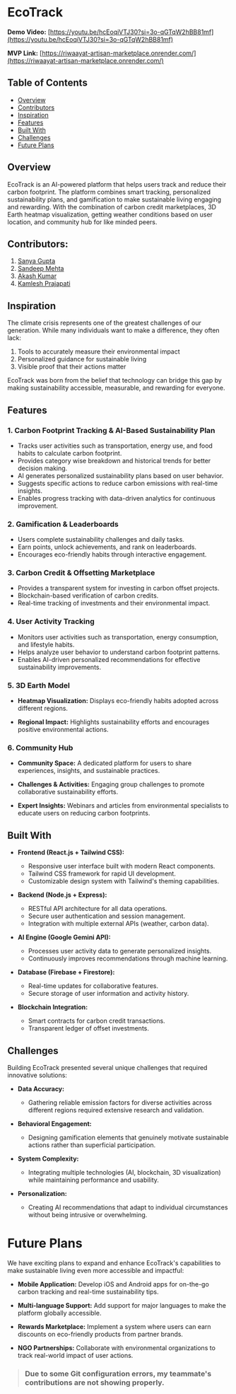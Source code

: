 # EcoTrack

**Demo Video:** [https://youtu.be/hcEoqiVTJ30?si=3o-qGTqW2hBB81mf](https://youtu.be/hcEoqiVTJ30?si=3o-qGTqW2hBB81mf)

**MVP Link:** [https://riwaayat-artisan-marketplace.onrender.com/](https://riwaayat-artisan-marketplace.onrender.com/)

## Table of Contents

  - [Overview](#overview)
  - [Contributors](#contributors)
  - [Inspiration](#inspiration)
  - [Features](#features)
  - [Built With](#built-with)
  - [Challenges](#challenges)
  - [Future Plans](#future-plans)

## Overview

EcoTrack is an AI-powered platform that helps users track and reduce their carbon footprint. The platform combines smart tracking, personalized sustainability plans, and gamification to make sustainable living engaging and rewarding. With the combination of carbon credit marketplaces, 3D Earth heatmap visualization, getting weather conditions based on user location, and community hub for like minded peers.

## Contributors:

1. [Sanya Gupta](https://www.linkedin.com/in/sanya-gupta-2466052a6/)
2. [Sandeep Mehta](https://www.linkedin.com/in/sandeep-mehta-90a1212b7/)
3. [Akash Kumar](https://www.linkedin.com/in/akash-kumar-iitp/)
4. [Kamlesh Prajapati](https://www.linkedin.com/in/kamlesh5242/)

## Inspiration

The climate crisis represents one of the greatest challenges of our generation. While many individuals want to make a difference, they often lack:
1. Tools to accurately measure their environmental impact
2. Personalized guidance for sustainable living
3. Visible proof that their actions matter

EcoTrack was born from the belief that technology can bridge this gap by making sustainability accessible, measurable, and rewarding for everyone.

## Features

### 1. Carbon Footprint Tracking & AI-Based Sustainability Plan
- Tracks user activities such as transportation, energy use, and food habits to calculate carbon footprint.
- Provides category wise breakdown and historical trends for better decision making.
- AI generates personalized sustainability plans based on user behavior.
- Suggests specific actions to reduce carbon emissions with real-time insights.
- Enables progress tracking with data-driven analytics for continuous improvement.

### 2. Gamification & Leaderboards
- Users complete sustainability challenges and daily tasks.
- Earn points, unlock achievements, and rank on leaderboards.
- Encourages eco-friendly habits through interactive engagement.

### 3. Carbon Credit & Offsetting Marketplace
- Provides a transparent system for investing in carbon offset projects.
- Blockchain-based verification of carbon credits.
- Real-time tracking of investments and their environmental impact.

### 4. User Activity Tracking
- Monitors user activities such as transportation, energy consumption, and lifestyle habits.
- Helps analyze user behavior to understand carbon footprint patterns.
- Enables AI-driven personalized recommendations for effective sustainability improvements.

### 5. 3D Earth Model
- **Heatmap Visualization:** Displays eco-friendly habits adopted across different regions.

- **Regional Impact:** Highlights sustainability efforts and encourages positive environmental actions.

### 6. Community Hub
- **Community Space:** A dedicated platform for users to share experiences, insights, and sustainable practices.

- **Challenges & Activities:** Engaging group challenges to promote collaborative sustainability efforts.

- **Expert Insights:** Webinars and articles from environmental specialists to educate users on reducing carbon footprints.

## Built With

- **Frontend (React.js + Tailwind CSS):**
  - Responsive user interface built with modern React components.
  - Tailwind CSS framework for rapid UI development.
  - Customizable design system with Tailwind's theming capabilities.

- **Backend (Node.js + Express):**
  - RESTful API architecture for all data operations.
  - Secure user authentication and session management.
  - Integration with multiple external APIs (weather, carbon data).

- **AI Engine (Google Gemini API):**
  - Processes user activity data to generate personalized insights.
  - Continuously improves recommendations through machine learning.

- **Database (Firebase + Firestore):**
  - Real-time updates for collaborative features.
  - Secure storage of user information and activity history.

- **Blockchain Integration:**
  - Smart contracts for carbon credit transactions.
  - Transparent ledger of offset investments.

## Challenges

Building EcoTrack presented several unique challenges that required innovative solutions:

- **Data Accuracy:** 
  - Gathering reliable emission factors for diverse activities across different regions required extensive research and validation.

- **Behavioral Engagement:**
  - Designing gamification elements that genuinely motivate sustainable actions rather than superficial participation.

- **System Complexity:**
  - Integrating multiple technologies (AI, blockchain, 3D visualization) while maintaining performance and usability.

- **Personalization:**
  - Creating AI recommendations that adapt to individual circumstances without being intrusive or overwhelming.

# Future Plans

We have exciting plans to expand and enhance EcoTrack's capabilities to make sustainable living even more accessible and impactful:

- **Mobile Application:** Develop iOS and Android apps for on-the-go carbon tracking and real-time sustainability tips.

- **Multi-language Support:** Add support for major languages to make the platform globally accessible.

- **Rewards Marketplace:** Implement a system where users can earn discounts on eco-friendly products from partner brands.

- **NGO Partnerships:** Collaborate with environmental organizations to track real-world impact of user actions.


>### Due to some Git configuration errors, my teammate's contributions are not showing properly.
